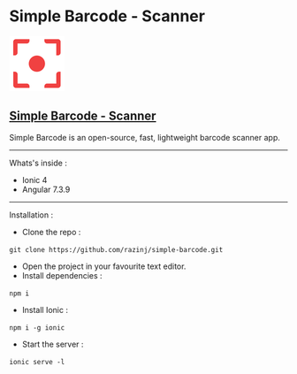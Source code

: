 # Simple Barcode - Scanner

![App's Icon](src/assets/resized-icon.png "Simple Barcode - Scanner")

## [Simple Barcode - Scanner](https://play.google.com/store/apps/details?id=razinj.simple.barcode "Google Play Store Link")

Simple Barcode is an open-source, fast, lightweight barcode scanner app.

---

Whats's inside :

* Ionic 4
* Angular 7.3.9

---

Installation :

* Clone the repo :

`git clone https://github.com/razinj/simple-barcode.git`

* Open the project in your favourite text editor.
* Install dependencies :

`npm i`

* Install Ionic :

`npm i -g ionic`

* Start the server :

`ionic serve -l`
